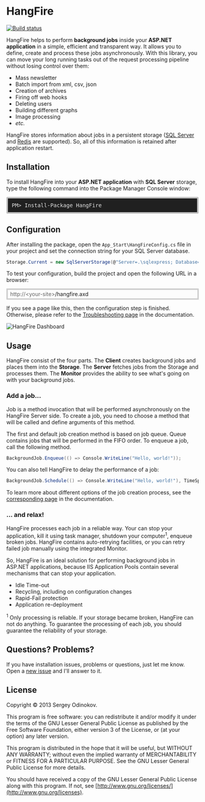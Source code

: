HangFire 
=========

[![Build status](https://ci.appveyor.com/api/projects/status/qejwc7kshs1q75m4)](https://ci.appveyor.com/project/SergeyOdinokov/hangfire)

HangFire helps to perform **background jobs** inside your **ASP.NET application** in a simple, efficient and transparent way. It allows you to define, create and process these jobs asynchronously. With this library, you can move your long running tasks out of the request processing pipeline without losing control over them:

- Mass newsletter
- Batch import from xml, csv, json
- Creation of archives
- Firing off web hooks
- Deleting users
- Building different graphs
- Image processing
- *etc.*

HangFire stores information about jobs in a persistent storage ([SQL Server](http://www.microsoft.com/sql‎) and [Redis](http://redis.io) are supported). So, all of this information is retained after application restart.

Installation
-------------

To install HangFire into your **ASP.NET application** with **SQL Server** storage, type the following command into the Package Manager Console window:

<pre style="background-color: #202020;border: 4px solid silver;border-radius: 3px;color: #E2E2E2;display: block;padding: 10px;">PM> Install-Package HangFire</pre>

Configuration
--------------

After installing the package, open the `App_Start\HangFireConfig.cs` file in your project and set the connection string for your SQL Server database.

```csharp
Storage.Current = new SqlServerStorage(@"Server=.\sqlexpress; Database=MyDatabase; Trusted_Connection=True;");
```

To test your configuration, build the project and open the following URL in a browser:

<div style="border-radius: 0;border:solid 3px #ccc;background-color:#fcfcfc;box-shadow: 1px 1px 1px #ddd inset, 1px 1px 1px #eee;padding:3px 7px;">
<span style="color: #666;">http://&lt;your-site&gt;</span>/hangfire.axd
</div>

If you see a page like this, then the configuration step is finished. Otherwise, please refer to the [Troubleshooting page](https://github.com/odinserj/HangFire/wiki/Installation) in the documentation.

![HangFire Dashboard](https://github.com/odinserj/hangfire/raw/master/content/dashboard_min.png)

Usage
------

HangFire consist of the four parts. The **Client** creates background jobs and places them into the **Storage**. The **Server** fetches jobs from the Storage and processes them. The **Monitor** provides the ability to see what's going on with your background jobs.

### Add a job…

Job is a method invocation that will be performed asynchronously on the HangFire Server side. To create a job, you need to choose a method that will be called and define arguments of this method.

The first and default job creation method is based on job queue. Queue contains jobs that will be performed in the FIFO order. To enqueue a job, call the following method.

```csharp
BackgroundJob.Enqueue(() => Console.WriteLine("Hello, world!"));
```

You can also tell HangFire to delay the performance of a job:

```csharp
BackgroundJob.Schedule(() => Console.WriteLine("Hello, world!"), TimeSpan.FromDays(1));
```

To learn more about different options of the job creation process, see the [corresponding page](https://github.com/odinserj/HangFire/wiki/Creating-jobs) in the documentation.

### … and relax!

HangFire processes each job in a reliable way. Your can stop your application, kill it using task manager, shutdown your computer<sup>1</sup>, enqueue broken jobs. HangFire contains auto-retrying facilities, or you can retry failed job manually using the integrated Monitor.

So, HangFire is an ideal solution for performing background jobs in ASP.NET applications, because IIS Application Pools contain several mechanisms that can stop your application.

* Idle Time-out
* Recycling, including on configuration changes
* Rapid-Fail protection
* Application re-deployment

<sup>1</sup> Only processing is reliable. If your storage became broken, HangFire can not do anything. To guarantee the processing of each job, you should guarantee the reliability of your storage.

Questions? Problems? 
---------------------

If you have installation issues, problems or questions, just let me know. Open a [new issue](https://github.com/odinserj/HangFire/issues?state=open) and I'll answer to it.

License
--------

Copyright © 2013 Sergey Odinokov.

This program is free software: you can redistribute it and/or modify
it under the terms of the GNU Lesser General Public License as published by
the Free Software Foundation, either version 3 of the License, or
(at your option) any later version.

This program is distributed in the hope that it will be useful,
but WITHOUT ANY WARRANTY; without even the implied warranty of
MERCHANTABILITY or FITNESS FOR A PARTICULAR PURPOSE.  See the
GNU Lesser General Public License for more details.

You should have received a copy of the GNU Lesser General Public License
along with this program.  If not, see [http://www.gnu.org/licenses/](http://www.gnu.org/licenses).